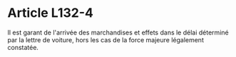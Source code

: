# Article L132-4

Il est garant de l'arrivée des marchandises et effets dans le délai déterminé par la lettre de voiture, hors les cas de la force majeure légalement constatée.